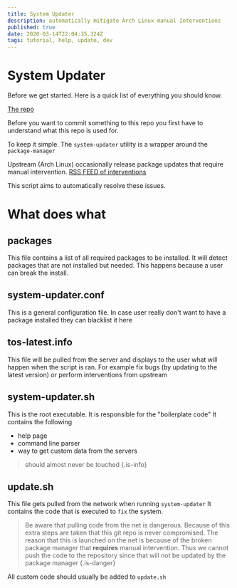 ```yaml
---
title: System Updater
description: automatically mitigate Arch Linux manual Interventions
published: true
date: 2020-03-14T22:04:35.324Z
tags: tutorial, help, update, dev
---
```


# System Updater
Before we get started. Here is a quick list of everything you should know.

[The repo](https://github.com/ODEX-TOS/system-updater)


Before you want to commit something to this repo you first have to understand what this repo is used for.

To keep it simple. The `system-updater` utility is a wrapper around the `package-manager`

Upstream (Arch Linux) occasionally release package updates that require manual intervention.
[RSS FEED of interventions](https://www.archlinux.org/feeds/news/)

This script aims to automatically resolve these issues.

# What does what

## packages
This file contains a list of all required packages to be installed.
It will detect packages that are not installed but needed. This happens because a user can break the install.

## system-updater.conf
This is a general configuration file.
In case user really don't want to have a package installed they can blacklist it here

## tos-latest.info
This file will be pulled from the server and displays to the user what will happen when the script is ran.
For example fix bugs (by updating to the latest version) or perform interventions from upstream

## system-updater.sh
This is the root executable. It is responsible for the "boilerplate code"
It contains the following

- help page
- command line parser
- way to get custom data from the servers

> should almost never be touched
{.is-info}

## update.sh
This file gets pulled from the network when running `system-updater`
It contains the code that is executed to `fix` the system.


> Be aware that pulling code from the net is dangerous. Because of this extra steps are taken that this git repo is never compromised.
> The reason that this is launched on the net is because of the broken package manager that **requires** manual intervention. Thus we cannot push the code to the repository since that will not be updated by the package manager
{.is-danger}

All custom code should usually be added to `update.sh`
